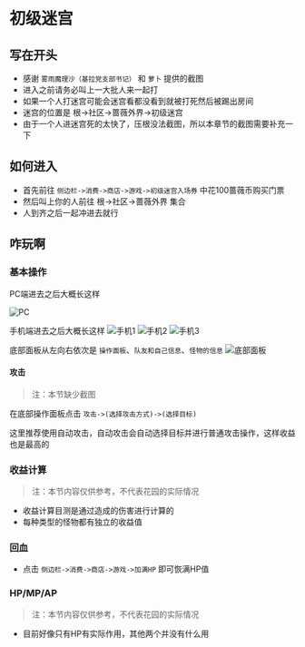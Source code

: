 # 初级迷宫

## 写在开头

- 感谢 `雾雨魔理沙（基拉党支部书记）` 和 `萝卜` 提供的截图
- 进入之前请务必叫上一大批人来一起打
- 如果一个人打迷宫可能会迷宫看都没看到就被打死然后被踢出房间
- 迷宫的位置是 根->社区->蔷薇外界->初级迷宫
- 由于一个人进迷宫死的太快了，压根没法截图，所以本章节的截图需要补充一下

## 如何进入

- 首先前往 `侧边栏->消费->商店->游戏->初级迷宫入场券` 中花100蔷薇币购买门票
- 然后叫上你的人前往 根->社区->蔷薇外界 集合
- 人到齐之后一起冲进去就行

## 咋玩啊

### 基本操作

PC端进去之后大概长这样

![PC](../images/maze4.png)

手机端进去之后大概长这样
![手机1](../images/maze1.jpg)
![手机2](../images/maze2.jpg)
![手机3](../images/maze3.jpg)

底部面板从左向右依次是 `操作面板`、`队友和自己信息`、`怪物的信息`
![底部面板](../images/maze5.png)

#### 攻击

> 注：本节缺少截图

在底部操作面板点击 `攻击->(选择攻击方式)->(选择目标)`

这里推荐使用自动攻击，自动攻击会自动选择目标并进行普通攻击操作，这样收益也是最高的

### 收益计算

> 注：本节内容仅供参考，不代表花园的实际情况

- 收益计算目测是通过造成的伤害进行计算的
- 每种类型的怪物都有独立的收益值

### 回血

- 点击 `侧边栏->消费->商店->游戏->加满HP` 即可恢满HP值

### HP/MP/AP

> 注：本节内容仅供参考，不代表花园的实际情况

- 目前好像只有HP有实际作用，其他两个并没有什么用
